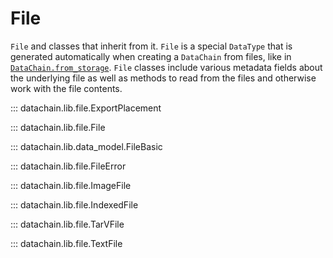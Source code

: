 # File

`File` and classes that inherit from it. `File` is a special `DataType` that is
generated automatically when creating a `DataChain` from files, like in
[`DataChain.from_storage`](datachain.md#datachain.lib.dc.DataChain.from_storage). `File`
classes include various metadata fields about the underlying file as well as methods to
read from the files and otherwise work with the file contents.

::: datachain.lib.file.ExportPlacement

::: datachain.lib.file.File

::: datachain.lib.data_model.FileBasic

::: datachain.lib.file.FileError

::: datachain.lib.file.ImageFile

::: datachain.lib.file.IndexedFile

::: datachain.lib.file.TarVFile

::: datachain.lib.file.TextFile
